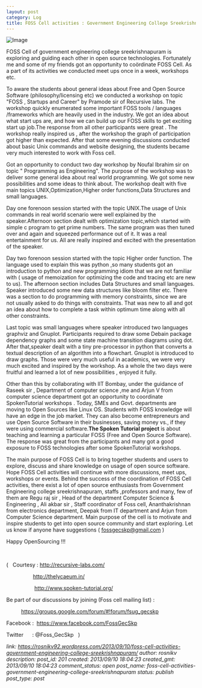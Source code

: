 ```yaml
---
layout: post
category: Log
title: FOSS Cell activities : Government Engineering College Sreekrishnapuram
---
```



![Image](http://rosnikv92.files.wordpress.com/2013/09/544974_365724533470542_100000989945415_971798_1878938283_n.jpg?w=487)


FOSS Cell of government engineering college sreekrishnapuram is exploring and guiding each other in open source technologies. Fortunately me and some of my friends got an opportunity to coördinate FOSS Cell. As a part of its activities we conducted meet ups once in a week, workshops etc.

To aware the students about general ideas about Free and Open Source Software (philosophy/licensing etc) we conducted a workshop on topic "FOSS , Startups and Career" by Pramode sir of Recursive labs. The workshop quickly enumerated some important FOSS tools / languages /frameworks which are heavily used in the industry. We got an idea about what start ups are, and how we can build up our FOSS skills to get exciting start up job.The response from all other participants were great . The workshop really inspired us , after the workshop the graph of participation got higher than expected. After that some evening discussions conducted about basic Unix commands and website designing, the students became very much interested to work with Foss cell.


Got an opportunity to conduct two day workshop by Noufal Ibrahim sir on topic " Programming as Engineering". The purpose of the workshop was to deliver some general idea about real world programming. We got some new possibilities and some ideas to think about. The workshop dealt with five main topics UNIX,Optimization,Higher order functions,Data Structures and small languages.


Day one forenoon session started with the topic UNIX.The usage of Unix commands in real world scenario were well explained by the speaker.Afternoon section dealt with optimization topic,which started with simple c program to get prime numbers. The same program was then tuned over and again and squeezed performance out of it. It was a real entertainment for us. All are really inspired and excited with the presentation of the speaker.


Day two forenoon session started with the topic Higher order function. The language used to explain this was python ,so many students got an introduction to python and new programming idiom that we are not familiar with ( usage of memoization for optimizing the code and tracing etc are new to us). The afternoon section includes Data Structures and small languages. Speaker introduced some new data structures like bloom filter etc. There was a section to do programming with memory constraints, since we are not usually asked to do things with constraints. That was new to all and got an idea about how to complete a task within optimum time along with all other constraints.

Last topic was small languages where speaker introduced two languages graphviz and Gnuplot. Participants required to draw some Debain package dependency graphs and some state machine transition diagrams using dot. After that,speaker dealt with a tiny pre-processor in python that converts a textual description of an algorithm into a flowchart. Gnuplot is introduced to draw graphs. Those were very much useful in academics, we were very much excited and inspired by the workshop. As a whole the two days were fruitful and learned a lot of new possibilities , enjoyed it fully.


Other than this by collaborating with IIT Bombay, under the guidance of Raseek sir , Department of computer science ,me and Arjun V from computer science department got an opportunity to coordinate SpokenTutorial workshops . Today, SMEs and Govt. departments are moving to Open Sources like Linux OS. Students with FOSS knowledge will have an edge in the job market. They can also become entrepreneurs and use Open Source Software in their businesses, saving money vs., if they were using commercial software.**The Spoken Tutorial project** is about teaching and learning a particular FOSS (Free and Open Source Software). The response was great from the participants and many got a good exposure to FOSS technologies after some SpokenTutorial workshops.

The main purpose of FOSS Cell is to bring together students and users to explore, discuss and share knowledge on usage of open source software. Hope FOSS Cell activities will continue with more discussions, meet ups, workshops or events. Behind the success of the coordination of FOSS Cell activities, there exist a lot of open source enthusiasts from Government Engineering college sreekrishnapuram, staffs ,professors and many, few of them are Regu raj sir , Head of the department Computer Science & Engineering , Ali akbar sir , Staff coordinator of Foss cell, Ananthakrishnan from electronics department, Deepak from IT department and Arjun from Computer Science department. Main purpose of the cell is to motivate and inspire students to get into open source community and start exploring. Let us know if anyone have suggestions ( fossgecskp@gmail.com )

Happy OpenSourcing !!!

 

(   Courtesy : http://recursive-labs.com/

                  http://thelycaeum.in/

                   http://www.spoken-tutorial.org/

Be part of our discussions by joining (Foss cell mailing list) :

          https://groups.google.com/forum/#!forum/fsug_gecskp

Facebook :  https://www.facebook.com/FossGecSkp

Twitter      : @Foss_GecSkp   )


*link: https://rosnikv92.wordpress.com/2013/09/10/foss-cell-activities-government-engineering-college-sreekrishnapuram/
author: rosnikv
description: 
post_id: 201
created: 2013/09/10 18:04:23
created_gmt: 2013/09/10 18:04:23
comment_status: open
post_name: foss-cell-activities-government-engineering-college-sreekrishnapuram
status: publish
post_type: post*
